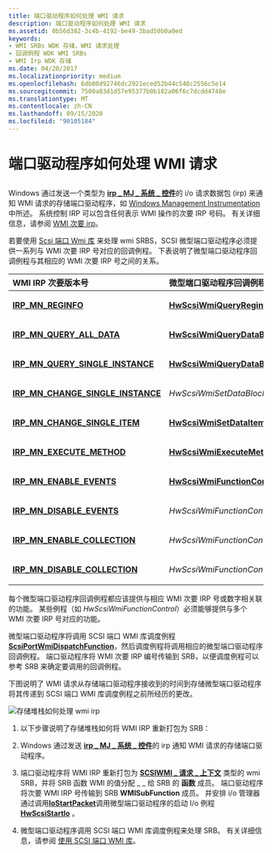 ```yaml
---
title: 端口驱动程序如何处理 WMI 请求
description: 端口驱动程序如何处理 WMI 请求
ms.assetid: 0b56d382-3c4b-4192-be49-3bad50b0a0ed
keywords:
- WMI SRBs WDK 存储，WMI 请求处理
- 回调例程 WDK WMI SRBs
- WMI Irp WDK 存储
ms.date: 04/20/2017
ms.localizationpriority: medium
ms.openlocfilehash: 6db08d92746dc2921eced52b44c548c2556c5e14
ms.sourcegitcommit: 7500a03d1d57e95377b0b182a06f6c7dcdd4748e
ms.translationtype: MT
ms.contentlocale: zh-CN
ms.lasthandoff: 09/15/2020
ms.locfileid: "90105184"
---
```

# <a name="how-the-port-driver-processes-wmi-requests"></a>端口驱动程序如何处理 WMI 请求


## <span id="ddk_how_the_port_driver_processes_wmi_requests_kg"></span><span id="DDK_HOW_THE_PORT_DRIVER_PROCESSES_WMI_REQUESTS_KG"></span>


Windows 通过发送一个类型为 [**irp \_ MJ \_ 系统 \_ 控件**](../kernel/irp-mj-system-control.md)的 i/o 请求数据包 (irp) 来通知 WMI 请求的存储端口驱动程序，如 [Windows Management Instrumentation](../kernel/implementing-wmi.md)中所述。 系统控制 IRP 可以包含任何表示 WMI 操作的次要 IRP 号码。 有关详细信息，请参阅 [WMI 次要 irp](../kernel/wmi-minor-irps.md)。

若要使用 [Scsi 端口 Wmi 库](using-the-scsi-port-wmi-library.md) 来处理 wmi SRBS，SCSI 微型端口驱动程序必须提供一系列与 WMI 次要 IRP 号对应的回调例程。 下表说明了微型端口驱动程序回调例程与其相应的 WMI 次要 IRP 号之间的关系。

<table>
<colgroup>
<col width="50%" />
<col width="50%" />
</colgroup>
<thead>
<tr class="header">
<th align="left">WMI IRP 次要版本号</th>
<th align="left">微型端口驱动程序回调例程</th>
</tr>
</thead>
<tbody>
<tr class="odd">
<td align="left"><p><a href="/windows-hardware/drivers/kernel/irp-mn-reginfo" data-raw-source="[&lt;strong&gt;IRP_MN_REGINFO&lt;/strong&gt;](../kernel/irp-mn-reginfo.md)"><strong>IRP_MN_REGINFO</strong></a></p></td>
<td align="left"><p><a href="/windows-hardware/drivers/ddi/scsiwmi/nc-scsiwmi-pscsiwmi_query_reginfo" data-raw-source="[&lt;strong&gt;HwScsiWmiQueryReginfo&lt;/strong&gt;](/windows-hardware/drivers/ddi/scsiwmi/nc-scsiwmi-pscsiwmi_query_reginfo)"><strong>HwScsiWmiQueryReginfo</strong></a></p></td>
</tr>
<tr class="even">
<td align="left"><p><a href="/windows-hardware/drivers/kernel/irp-mn-query-all-data" data-raw-source="[&lt;strong&gt;IRP_MN_QUERY_ALL_DATA&lt;/strong&gt;](../kernel/irp-mn-query-all-data.md)"><strong>IRP_MN_QUERY_ALL_DATA</strong></a></p></td>
<td align="left"><p><a href="/windows-hardware/drivers/ddi/scsiwmi/nc-scsiwmi-pscsiwmi_query_datablock" data-raw-source="[&lt;strong&gt;HwScsiWmiQueryDataBlock&lt;/strong&gt;](/windows-hardware/drivers/ddi/scsiwmi/nc-scsiwmi-pscsiwmi_query_datablock)"><strong>HwScsiWmiQueryDataBlock</strong></a></p></td>
</tr>
<tr class="odd">
<td align="left"><p><a href="/windows-hardware/drivers/kernel/irp-mn-query-single-instance" data-raw-source="[&lt;strong&gt;IRP_MN_QUERY_SINGLE_INSTANCE&lt;/strong&gt;](../kernel/irp-mn-query-single-instance.md)"><strong>IRP_MN_QUERY_SINGLE_INSTANCE</strong></a></p></td>
<td align="left"><p><a href="/windows-hardware/drivers/ddi/scsiwmi/nc-scsiwmi-pscsiwmi_query_datablock" data-raw-source="[&lt;strong&gt;HwScsiWmiQueryDataBlock&lt;/strong&gt;](/windows-hardware/drivers/ddi/scsiwmi/nc-scsiwmi-pscsiwmi_query_datablock)"><strong>HwScsiWmiQueryDataBlock</strong></a></p></td>
</tr>
<tr class="even">
<td align="left"><p><a href="/windows-hardware/drivers/kernel/irp-mn-change-single-instance" data-raw-source="[&lt;strong&gt;IRP_MN_CHANGE_SINGLE_INSTANCE&lt;/strong&gt;](../kernel/irp-mn-change-single-instance.md)"><strong>IRP_MN_CHANGE_SINGLE_INSTANCE</strong></a></p></td>
<td align="left"><p><em>HwScsiWmiSetDataBlock</em></p></td>
</tr>
<tr class="odd">
<td align="left"><p><a href="/windows-hardware/drivers/kernel/irp-mn-change-single-item" data-raw-source="[&lt;strong&gt;IRP_MN_CHANGE_SINGLE_ITEM&lt;/strong&gt;](../kernel/irp-mn-change-single-item.md)"><strong>IRP_MN_CHANGE_SINGLE_ITEM</strong></a></p></td>
<td align="left"><p><a href="/windows-hardware/drivers/ddi/scsiwmi/nc-scsiwmi-pscsiwmi_set_dataitem" data-raw-source="[&lt;strong&gt;HwScsiWmiSetDataItem&lt;/strong&gt;](/windows-hardware/drivers/ddi/scsiwmi/nc-scsiwmi-pscsiwmi_set_dataitem)"><strong>HwScsiWmiSetDataItem</strong></a></p></td>
</tr>
<tr class="even">
<td align="left"><p><a href="/windows-hardware/drivers/kernel/irp-mn-execute-method" data-raw-source="[&lt;strong&gt;IRP_MN_EXECUTE_METHOD&lt;/strong&gt;](../kernel/irp-mn-execute-method.md)"><strong>IRP_MN_EXECUTE_METHOD</strong></a></p></td>
<td align="left"><p><a href="/windows-hardware/drivers/ddi/scsiwmi/nc-scsiwmi-pscsiwmi_execute_method" data-raw-source="[&lt;strong&gt;HwScsiWmiExecuteMethod&lt;/strong&gt;](/windows-hardware/drivers/ddi/scsiwmi/nc-scsiwmi-pscsiwmi_execute_method)"><strong>HwScsiWmiExecuteMethod</strong></a></p></td>
</tr>
<tr class="odd">
<td align="left"><p><a href="/windows-hardware/drivers/kernel/irp-mn-enable-events" data-raw-source="[&lt;strong&gt;IRP_MN_ENABLE_EVENTS&lt;/strong&gt;](../kernel/irp-mn-enable-events.md)"><strong>IRP_MN_ENABLE_EVENTS</strong></a></p></td>
<td align="left"><p><a href="/windows-hardware/drivers/ddi/scsiwmi/nc-scsiwmi-pscsiwmi_function_control" data-raw-source="[&lt;strong&gt;HwScsiWmiFunctionControl&lt;/strong&gt;](/windows-hardware/drivers/ddi/scsiwmi/nc-scsiwmi-pscsiwmi_function_control)"><strong>HwScsiWmiFunctionControl</strong></a></p></td>
</tr>
<tr class="even">
<td align="left"><p><a href="/windows-hardware/drivers/kernel/irp-mn-disable-events" data-raw-source="[&lt;strong&gt;IRP_MN_DISABLE_EVENTS&lt;/strong&gt;](../kernel/irp-mn-disable-events.md)"><strong>IRP_MN_DISABLE_EVENTS</strong></a></p></td>
<td align="left"><p><em>HwScsiWmiFunctionControl</em></p></td>
</tr>
<tr class="odd">
<td align="left"><p><a href="/windows-hardware/drivers/kernel/irp-mn-enable-collection" data-raw-source="[&lt;strong&gt;IRP_MN_ENABLE_COLLECTION&lt;/strong&gt;](../kernel/irp-mn-enable-collection.md)"><strong>IRP_MN_ENABLE_COLLECTION</strong></a></p></td>
<td align="left"><p><em>HwScsiWmiFunctionControl</em></p></td>
</tr>
<tr class="even">
<td align="left"><p><a href="/windows-hardware/drivers/kernel/irp-mn-disable-collection" data-raw-source="[&lt;strong&gt;IRP_MN_DISABLE_COLLECTION&lt;/strong&gt;](../kernel/irp-mn-disable-collection.md)"><strong>IRP_MN_DISABLE_COLLECTION</strong></a></p></td>
<td align="left"><p><em>HwScsiWmiFunctionControl</em></p></td>
</tr>
</tbody>
</table>

 

每个微型端口驱动程序回调例程都应该提供与相应 WMI 次要 IRP 号或数字相关联的功能。 某些例程（如 *HwScsiWmiFunctionControl*）必须能够提供与多个 WMI 次要 IRP 号对应的功能。

微型端口驱动程序将调用 SCSI 端口 WMI 库调度例程 [**ScsiPortWmiDispatchFunction**](/windows-hardware/drivers/ddi/scsiwmi/nf-scsiwmi-scsiportwmidispatchfunction)，然后调度例程将调用相应的微型端口驱动程序回调例程。 端口驱动程序将 WMI 次要 IRP 编号传输到 SRB，以便调度例程可以参考 SRB 来确定要调用的回调例程。

下图说明了 WMI 请求从存储端口驱动程序接收到的时间到存储微型端口驱动程序将其传递到 SCSI 端口 WMI 库调度例程之前所经历的更改。

![存储堆栈如何处理 wmi irp ](images/scsiwmilib.png)

1.  以下步骤说明了存储堆栈如何将 WMI IRP 重新打包为 SRB：

2.  Windows 通过发送 [**irp \_ MJ \_ 系统 \_ 控件**](../kernel/irp-mj-system-control.md)的 irp 通知 WMI 请求的存储端口驱动程序。

3.  端口驱动程序将 WMI IRP 重新打包为 [**SCSIWMI \_ 请求 \_ 上下文**](/windows-hardware/drivers/ddi/scsiwmi/ns-scsiwmi-scsiwmi_request_context) 类型的 wmi SRB，并将 SRB 函数 WMI 的值分配 \_ \_ 给 SRB 的 **函数** 成员。 端口驱动程序将次要 WMI IRP 号传输到 SRB **WMISubFunction** 成员。 并安排 i/o 管理器通过调用[**IoStartPacket**](/windows-hardware/drivers/ddi/ntifs/nf-ntifs-iostartpacket)调用微型端口驱动程序的启动 I/o 例程[**HwScsiStartIo**](/previous-versions/windows/hardware/drivers/ff557323(v=vs.85)) 。

4.  微型端口驱动程序调用 SCSI 端口 WMI 库调度例程来处理 SRB。 有关详细信息，请参阅 [使用 SCSI 端口 WMI 库](using-the-scsi-port-wmi-library.md)。

